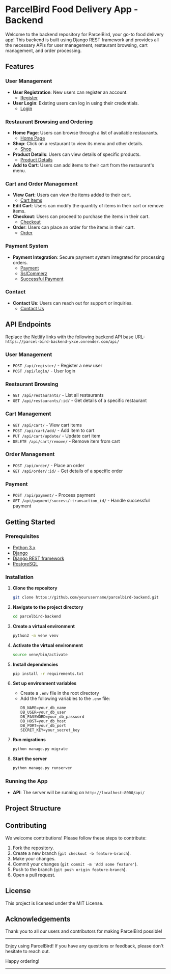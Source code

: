 # ParcelBird Food Delivery App - Backend

Welcome to the backend repository for ParcelBird, your go-to food delivery app! This backend is built using Django REST framework and provides all the necessary APIs for user management, restaurant browsing, cart management, and order processing.

## Features

### User Management
- **User Registration**: New users can register an account.
  - [Register](https://parcelbird.netlify.app/register)
- **User Login**: Existing users can log in using their credentials.
  - [Login](https://parcelbird.netlify.app/login)

### Restaurant Browsing and Ordering
- **Home Page**: Users can browse through a list of available restaurants.
  - [Home Page](https://parcelbird.netlify.app/?fbclid=IwAR0gb3ygOBdzDtaXE4W76N6AnyH2puRE24zV1i0K6seEz80B0LwHe37kM1g)
- **Shop**: Click on a restaurant to view its menu and other details.
  - [Shop](https://parcelbird.netlify.app/shop)
- **Product Details**: Users can view details of specific products.
  - [Product Details](https://parcelbird.netlify.app/detail.html?id=2)
- **Add to Cart**: Users can add items to their cart from the restaurant's menu.

### Cart and Order Management
- **View Cart**: Users can view the items added to their cart.
  - [Cart Items](https://parcelbird.netlify.app/cart.html)
- **Edit Cart**: Users can modify the quantity of items in their cart or remove items.
- **Checkout**: Users can proceed to purchase the items in their cart.
  - [Checkout](https://parcelbird.netlify.app/cart)
- **Order**: Users can place an order for the items in their cart.
  - [Order](https://parcelbird.netlify.app/checkout)

### Payment System
- **Payment Integration**: Secure payment system integrated for processing orders.
  - [Payment](https://parcelbird.netlify.app/payment.html)
  - [SslCommerz](https://sandbox.sslcommerz.com/EasyCheckOut/testcdeb1ecb957f48f31c2de448f0e7dfaf4da)
  - [Successful Payment](http://127.0.0.1:8000/api/payment/paymentSuccessful/JTKNSURFYB/9/)

### Contact
- **Contact Us**: Users can reach out for support or inquiries.
  - [Contact Us](https://parcelbird.netlify.app/contact)

## API Endpoints

Replace the Netlify links with the following backend API base URL: `https://parcel-bird-backend-ykce.onrender.com/api/`

### User Management
- `POST /api/register/` - Register a new user
- `POST /api/login/` - User login

### Restaurant Browsing
- `GET /api/restaurants/` - List all restaurants
- `GET /api/restaurants/:id/` - Get details of a specific restaurant

### Cart Management
- `GET /api/cart/` - View cart items
- `POST /api/cart/add/` - Add item to cart
- `PUT /api/cart/update/` - Update cart item
- `DELETE /api/cart/remove/` - Remove item from cart

### Order Management
- `POST /api/order/` - Place an order
- `GET /api/order/:id/` - Get details of a specific order

### Payment
- `POST /api/payment/` - Process payment
- `GET /api/payment/success/:transaction_id/` - Handle successful payment

## Getting Started

### Prerequisites
- [Python 3.x](https://www.python.org/)
- [Django](https://www.djangoproject.com/)
- [Django REST framework](https://www.django-rest-framework.org/)
- [PostgreSQL](https://www.postgresql.org/)

### Installation

1. **Clone the repository**
    ```bash
    git clone https://github.com/yourusername/parcelbird-backend.git
    ```
2. **Navigate to the project directory**
    ```bash
    cd parcelbird-backend
    ```
3. **Create a virtual environment**
    ```bash
    python3 -m venv venv
    ```
4. **Activate the virtual environment**
    ```bash
    source venv/bin/activate
    ```
5. **Install dependencies**
    ```bash
    pip install -r requirements.txt
    ```
6. **Set up environment variables**
    - Create a `.env` file in the root directory
    - Add the following variables to the `.env` file:
      ```
      DB_NAME=your_db_name
      DB_USER=your_db_user
      DB_PASSWORD=your_db_password
      DB_HOST=your_db_host
      DB_PORT=your_db_port
      SECRET_KEY=your_secret_key
      ```

7. **Run migrations**
    ```bash
    python manage.py migrate
    ```
8. **Start the server**
    ```bash
    python manage.py runserver
    ```

### Running the App

- **API**: The server will be running on `http://localhost:8000/api/`

## Project Structure


## Contributing

We welcome contributions! Please follow these steps to contribute:

1. Fork the repository.
2. Create a new branch (`git checkout -b feature-branch`).
3. Make your changes.
4. Commit your changes (`git commit -m 'Add some feature'`).
5. Push to the branch (`git push origin feature-branch`).
6. Open a pull request.

## License

This project is licensed under the MIT License.

## Acknowledgements

Thank you to all our users and contributors for making ParcelBird possible!

---

Enjoy using ParcelBird! If you have any questions or feedback, please don't hesitate to reach out.

Happy ordering!

---
